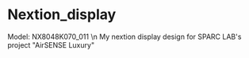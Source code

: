 # Nextion_display
Model: NX8048K070_011 \n
My nextion display design for SPARC LAB's project "AirSENSE Luxury"

